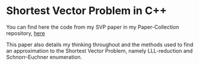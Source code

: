 # Shortest Vector Problem in C++

You can find here the code from my SVP paper in my Paper-Collection repository, [here](https://github.com/Dergg/Paper-Collection/blob/main/SVP_with_Cpp.pdf)

This paper also details my thinking throughout and the methods used to find an approximation to the Shortest Vector Problem, namely LLL-reduction and Schnorr-Euchner enumeration.
